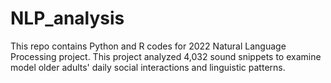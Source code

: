 # NLP_analysis

This repo contains Python and R codes for 2022 Natural Language Processing project. This project analyzed 4,032 sound snippets to examine model older adults' daily social interactions and linguistic patterns. 
